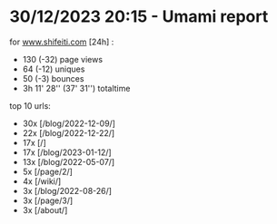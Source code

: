# 30/12/2023 20:15 - Umami report
for www.shifeiti.com [24h] :

 - 130 (-32) page views
 - 64 (-12) uniques
 - 50 (-3) bounces
 - 3h 11' 28'' (37' 31'') totaltime


top 10 urls:
 - 30x [/blog/2022-12-09/]
 - 22x [/blog/2022-12-22/]
 - 17x [/]
 - 17x [/blog/2023-01-12/]
 - 13x [/blog/2022-05-07/]
 - 5x [/page/2/]
 - 4x [/wiki/]
 - 3x [/blog/2022-08-26/]
 - 3x [/page/3/]
 - 3x [/about/]


